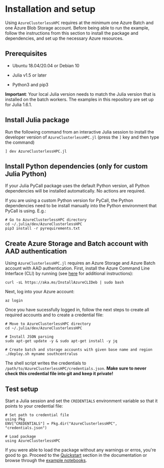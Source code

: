# Installation and setup

Using `AzureClusterlessHPC` requires at the minimum one Azure Batch and one Azure Blob Storage account. Before being able to run the example, follow the instructions from this section to install the package and dependencies, and set up the necessary Azure resources.

## Prerequisites

- Ubuntu 18.04/20.04 or Debian 10

- Julia v1.5 or later

- Python3 and pip3

**Important**: Your local Julia version needs to match the Julia version that is installed on the batch workers. The examples in this repository are set up for Julia 1.6.1.

## Install Julia package

Run the following command from an interactive Julia session to install the developer version of `AzureClusterlessHPC.jl` (press the `]` key and then type the command)

```
] dev AzureClusterlessHPC.jl
```

## Install Python dependencies (only for custom Julia Python)

If your Julia PyCall package uses the default Python version, all Python dependencies will be installed automatically. No actions are required.

If you are using a custom Python version for PyCall, the Python dependencies need to be install manually into the Python environment that PyCall is using. E.g.:

```
# Go to AzureClusterlessHPC directory
cd ~/.julia/dev/AzureClusterlessHPC
pip3 install -r pyrequirements.txt
```

## Create Azure Storage and Batch account with AAD authentication

Using `AzureClusterlessHPC.jl` requires an Azure Storage and Azure Batch account with AAD authentication. First, install the Azure Command Line Interface (CLI) by running (see [here](https://docs.microsoft.com/en-us/cli/azure/) for additional instructions):

```
curl -sL https://aka.ms/InstallAzureCLIDeb | sudo bash
```

Next, log into your Azure account:

```
az login
```

Once you have sucessfully logged in, follow the next steps to create all required accounts and to create a credential file:

```
# Move to AzureClusterlessHPC directory
cd ~/.julia/dev/AzureClusterlessHPC

# Install JSON parsing
sudo apt-get update -y & sudo apt-get install -y jq

# Create batch and storage accounts with given base name and region
./deploy.sh myname southcentralus
```

The shell script writes the credentials to `/path/to/AzureClusterlessHPC/credentials.json`. **Make sure to never check this credential file into git and keep it private!**


## Test setup

Start a Julia session and set the `CREDENTIALS` environment variable so that it points to your credential file:

```
# Set path to credential file
using Pkg
ENV["CREDENTIALS"] = Pkg.dir("AzureClusterlessHPC", "credentials.json")

# Load package
using AzureClusterlessHPC
```

If you were able to load the package without any warnings or erros, you're good to go. Proceed to the [Quickstart](https://microsoft.github.io/AzureClusterlessHPC.jl/quickstart/) section in the documentation or browse through the [example notebooks](https://github.com/microsoft/AzureClusterlessHPC.jl/tree/main/examples).